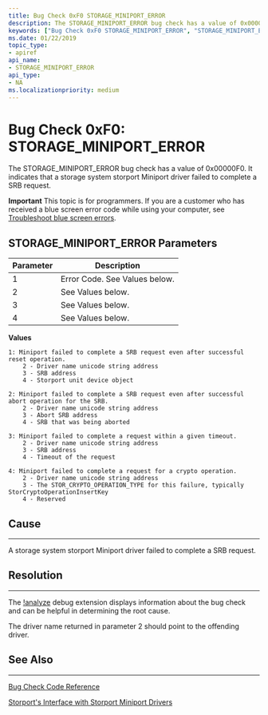 ```yaml
---
title: Bug Check 0xF0 STORAGE_MINIPORT_ERROR
description: The STORAGE_MINIPORT_ERROR bug check has a value of 0x00000F0. It indicates that a storage system storport Miniport driver failed to complete a SRB request.
keywords: ["Bug Check 0xF0 STORAGE_MINIPORT_ERROR", "STORAGE_MINIPORT_ERROR"]
ms.date: 01/22/2019
topic_type:
- apiref
api_name:
- STORAGE_MINIPORT_ERROR
api_type:
- NA
ms.localizationpriority: medium
---
```


# Bug Check 0xF0: STORAGE\_MINIPORT\_ERROR

The STORAGE\_MINIPORT\_ERROR bug check has a value of 0x00000F0. It indicates that a storage system storport Miniport driver failed to complete a SRB request.


**Important** This topic is for programmers. If you are a customer who has received a blue screen error code while using your computer, see [Troubleshoot blue screen errors](https://windows.microsoft.com/windows-10/troubleshoot-blue-screen-errors).
 

## STORAGE\_MINIPORT\_ERROR Parameters

|Parameter|Description|
|-------- |---------- |
|1| Error Code. See Values below.|
|2| See Values below.|
|3| See Values below.|
|4| See Values below.|

**Values**

```text
1: Miniport failed to complete a SRB request even after successful reset operation.
    2 - Driver name unicode string address
    3 - SRB address
    4 - Storport unit device object

2: Miniport failed to complete a SRB request even after successful abort operation for the SRB.
    2 - Driver name unicode string address
    3 - Abort SRB address
    4 - SRB that was being aborted

3: Miniport failed to complete a request within a given timeout.
    2 - Driver name unicode string address
    3 - SRB address
    4 - Timeout of the request

4: Miniport failed to complete a request for a crypto operation.
    2 - Driver name unicode string address
    3 - The STOR_CRYPTO_OPERATION_TYPE for this failure, typically StorCryptoOperationInsertKey
    4 - Reserved    
```


## Cause
-----

A storage system storport Miniport driver failed to complete a SRB request.

## Resolution
-----

The [!analyze](-analyze.md) debug extension displays information about the bug check and can be helpful in determining the root cause. 

The driver name returned in parameter 2 should point to the offending driver.


## See Also
----------

[Bug Check Code Reference](bug-check-code-reference2.md)

[Storport's Interface with Storport Miniport Drivers](https://docs.microsoft.com/windows-hardware/drivers/storage/storport-s-interface-with-storport-miniport-drivers)

